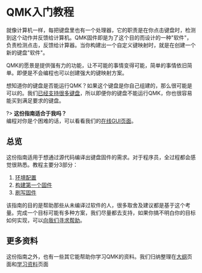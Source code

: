 # QMK入门教程

<!---
  original document: 0.14.23:docs/newbs.md
  git diff 0.14.23 HEAD -- docs/newbs.md | cat
-->

就像计算机一样，每把键盘里也有一个处理器，它的职责是在你点击键盘时，检测到这个动作并反馈给计算机。QMK固件即是为了这个目的而设计的一种"软件"，负责检测点击，反馈给计算器。当你构建出一个自定义键映射时，就是在创建一个新的键盘"软件"。

QMK的愿景是提供强有力的功能，让不可能的事情变得可能，简单的事情依旧简单。即便是不会编程也可以创建强大的键映射方案。

想知道你的键盘是否能运行QMK？如果这个键盘是你自己组建的，那么很可能是可以的。我们[已经支持很多键盘](https://qmk.fm/keyboards/)，所以即便你的键盘不能运行QMK，你也很容易能买到满足要求的键盘。

?> **这份指南适合于我吗？**<br>
编程对你是个困难的话，可以看看我们的[在线GUI页面](zh-cn/newbs_building_firmware_configurator.md)。</div>

## 总览

这份指南适用于想通过源代码编译出键盘固件的需求。对于程序员，全过程都会感觉很熟悉。教程主要分3部分：

1. [环境配置](zh-cn/newbs_getting_started.md)
2. [构建第一个固件](zh-cn/newbs_building_firmware.md)
3. [刷写固件](zh-cn/newbs_flashing.md)

该指南的目的是帮助那些从未编译过软件的人，很多取舍及建议都是基于这个考量。完成一个目标可能有多种方案，我们尽量都去支持，如果你搞不明白你的目标如何实现，可以[向我们寻求帮助](zh-cn/support.md)。

## 更多资料

这份指南之外，也有一些其它能帮助你学习QMK的资料。我们归纳整理在[大纲](zh-cn/syllabus.md)页面和[学习资料](zh-cn/newbs_learn_more_resources.md)页面
